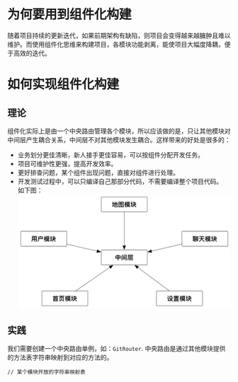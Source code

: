 # 为何要用到组件化构建
随着项目持续的更新迭代，如果前期架构有缺陷，则项目会变得越来越臃肿且难以维护。而使用组件化思维来构建项目，各模块功能剥离，能使项目大幅度降耦，便于高效的迭代。
# 如何实现组件化构建
## 理论
组件化实际上是由一个中央路由管理各个模块，所以应该做的是，只让其他模块对中间层产生耦合关系，中间层不对其他模块发生耦合。这样带来的好处是很多的：
* 业务划分更佳清晰，新人接手更佳容易，可以按组件分配开发任务。
* 项目可维护性更强，提高开发效率。
* 更好排查问题，某个组件出现问题，直接对组件进行处理。
* 开发测试过程中，可以只编译自己那部分代码，不需要编译整个项目代码。<br>
如下图：<br>
![](https://github.com/spikeroog/ComponentBuild/blob/master/d61accfcf5584cf13b6c71453683e4fa.png)
## 实践
我们需要创建一个中央路由单例，如：`GitRouter`.
中央路由是通过其他模块提供的方法表字符串映射到对应的方法的。 
```Objc
// 某个模块开放的字符串映射表

```


